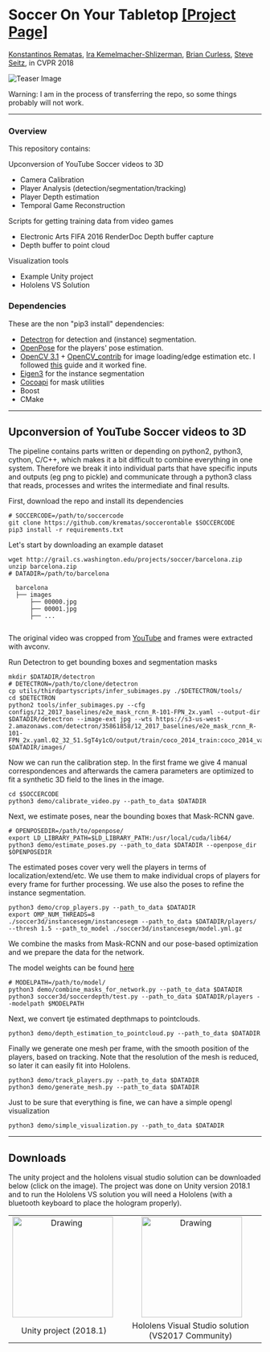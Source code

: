 # <b>Soccer On Your Tabletop</b> [[Project Page]](http://grail.cs.washington.edu/projects/soccer/)

[Konstantinos Rematas](https://homes.cs.washington.edu/~krematas/), [Ira Kemelmacher-Shlizerman](https://homes.cs.washington.edu/~kemelmi/), [Brian Curless](https://homes.cs.washington.edu/~curless/), [Steve Seitz](https://homes.cs.washington.edu/~seitz/), in CVPR 2018

![Teaser Image](http://grail.cs.washington.edu/projects/soccer/images/teaser.png)


Warning: I am in the process of transferring the repo, so some things probably will not work.

-----------------

### Overview ###
This repository contains:

Upconversion of YouTube Soccer videos to 3D
  - Camera Calibration
  - Player Analysis (detection/segmentation/tracking)
  - Player Depth estimation
  - Temporal Game Reconstruction

Scripts for getting training data from video games
  - Electronic Arts FIFA 2016 RenderDoc Depth buffer capture
  - Depth buffer to point cloud

Visualization tools
  - Example Unity project
  - Hololens VS Solution

### Dependencies ###
These are the non "pip3 install" dependencies:
- [Detectron](https://github.com/facebookresearch/Detectron) for detection and (instance) segmentation.
- [OpenPose](https://github.com/CMU-Perceptual-Computing-Lab/openpose) for the players' pose estimation.
- [OpenCV 3.1](https://github.com/opencv/opencv) + [OpenCV_contrib](https://github.com/opencv/opencv_contrib) for image loading/edge estimation etc. I followed [this](https://www.pyimagesearch.com/2015/07/20/install-opencv-3-0-and-python-3-4-on-ubuntu/) guide and it worked fine.
- [Eigen3](http://eigen.tuxfamily.org/index.php?title=Main_Page) for the instance segmentation
- [Cocoapi](https://github.com/cocodataset/cocoapi) for mask utilities
- Boost
- CMake


-----------------

## Upconversion of YouTube Soccer videos to 3D ##
The pipeline contains parts written or depending on python2, python3, cython,
C/C++, which makes it a bit difficult to combine everything in one system.
Therefore we break it into individual parts that have specific inputs and outputs
(eg png to pickle) and communicate through a python3 class that reads, processes
and writes the intermediate and final results.  

First, download the repo and install its dependencies
```
# SOCCERCODE=/path/to/soccercode
git clone https://github.com/krematas/soccerontable $SOCCERCODE
pip3 install -r requirements.txt
```
Let's start by downloading an example dataset
```
wget http://grail.cs.washington.edu/projects/soccer/barcelona.zip
unzip barcelona.zip
# DATADIR=/path/to/barcelona

  barcelona
  ├── images
      ├── 00000.jpg
      ├── 00001.jpg
      ├── ...


  ```

The original video was cropped from [YouTube](https://www.youtube.com/watch?v=hYU51XQruq0)
and frames were extracted with avconv.

Run Detectron to get bounding boxes and segmentation masks
```
mkdir $DATADIR/detectron
# DETECTRON=/path/to/clone/detectron
cp utils/thirdpartyscripts/infer_subimages.py ./$DETECTRON/tools/
cd $DETECTRON
python2 tools/infer_subimages.py --cfg configs/12_2017_baselines/e2e_mask_rcnn_R-101-FPN_2x.yaml --output-dir $DATADIR/detectron --image-ext jpg --wts https://s3-us-west-2.amazonaws.com/detectron/35861858/12_2017_baselines/e2e_mask_rcnn_R-101-FPN_2x.yaml.02_32_51.SgT4y1cO/output/train/coco_2014_train:coco_2014_valminusminival/generalized_rcnn/model_final.pkl $DATADIR/images/
```

Now we can run the calibration step. In the first frame we give 4 manual correspondences and
afterwards the camera parameters are optimized to fit a synthetic 3D field to the lines in
the image.
```
cd $SOCCERCODE
python3 demo/calibrate_video.py --path_to_data $DATADIR
```

Next, we estimate poses, near the bounding boxes that Mask-RCNN gave.
```
# OPENPOSEDIR=/path/to/openpose/
export LD_LIBRARY_PATH=$LD_LIBRARY_PATH:/usr/local/cuda/lib64/
python3 demo/estimate_poses.py --path_to_data $DATADIR --openpose_dir $OPENPOSEDIR
```

The estimated poses cover very well the players in terms of localization/extend/etc. We use
them to make individual crops of players for every frame for further processing.
We use also the poses to refine the instance segmentation.
```
python3 demo/crop_players.py --path_to_data $DATADIR
export OMP_NUM_THREADS=8
./soccer3d/instancesegm/instancesegm --path_to_data $DATADIR/players/ --thresh 1.5 --path_to_model ./soccer3d/instancesegm/model.yml.gz
```

We combine the masks from Mask-RCNN and our pose-based optimization and
we prepare the data for the network.

The model weights can be found [here](https://drive.google.com/file/d/1QBLyoNBrFu0oYr15WECzCfOgzuAAQW7w/view?usp=sharing)
```
# MODELPATH=/path/to/model/
python3 demo/combine_masks_for_network.py --path_to_data $DATADIR
python3 soccer3d/soccerdepth/test.py --path_to_data $DATADIR/players --modelpath $MODELPATH
```

Next, we convert tje estimated depthmaps to pointclouds.
```
python3 demo/depth_estimation_to_pointcloud.py --path_to_data $DATADIR
```

Finally we generate one mesh per frame, with the smooth position of the players, based on tracking. Note that the resolution of the
mesh is reduced, so later it can easily fit into Hololens.
```
python3 demo/track_players.py --path_to_data $DATADIR
python3 demo/generate_mesh.py --path_to_data $DATADIR
```

Just to be sure that everything is fine, we can have a simple opengl visualization
```
python3 demo/simple_visualization.py --path_to_data $DATADIR
```
-----------------

## Downloads ##

The unity project and the hololens visual studio solution can be downloaded below (click on the image).
The project was done on Unity version 2018.1 and to run the Hololens VS solution you will need a Hololens 
(with a bluetooth keyboard to place the hologram properly).
<div align='center'>
<table border="0" style="text-align: center;" >
<tr><td><a href="https://drive.google.com/open?id=1jA4MoAogphjj7Mvl-f2drkZIVPbtaGy9"  target="_blank">
<img src="http://grail.cs.washington.edu/projects/soccer/images/Unity_logo.jpg" alt="Drawing" style="width: 200px; margin-right:5px;"/>
</a></td><td>
<a href="https://drive.google.com/open?id=1rwc_Scy10V4TT6Mj7KNSkhj3mkS3IcYj"  target="_blank">
<img src="http://grail.cs.washington.edu/projects/soccer/images/hololens.jpg" alt="Drawing" style="width: 200px;margin-left:5px;"/></a>
</td></tr>
<tr><td align="center">Unity project (2018.1)</td><td align="center">Hololens Visual Studio solution (VS2017 Community)</td></tr>
</table>
</div>
